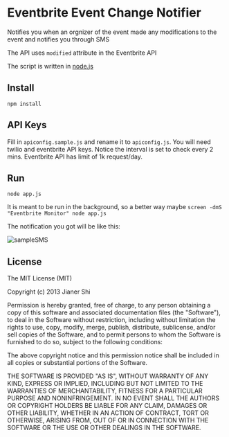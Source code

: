 Eventbrite Event Change Notifier
======================
Notifies you when an orgnizer of the event made any modifications to the event and notifies you through SMS

The API uses ```modified``` attribute in the Eventbrite API

The script is written in [node.js](http://nodejs.org/)

## Install
```npm install```
## API Keys
Fill in ```apiconfig.sample.js``` and rename it to ```apiconfig.js```. You will need twilio and eventbrite API keys. Notice the interval is set to check every 2 mins. Eventbrite API has limit of 1k request/day.

## Run
```node app.js```

It is meant to be run in the background, so a better way maybe
```screen -dmS "Eventbrite Monitor" node app.js```

The notification you got will be like this:

![sampleSMS](https://raw.github.com/paulshi/EventbriteEventChangeNotifier/master/smsSample.png)

## License

The MIT License (MIT)

Copyright (c) 2013 Jianer Shi

Permission is hereby granted, free of charge, to any person obtaining a copy
of this software and associated documentation files (the "Software"), to deal
in the Software without restriction, including without limitation the rights
to use, copy, modify, merge, publish, distribute, sublicense, and/or sell
copies of the Software, and to permit persons to whom the Software is
furnished to do so, subject to the following conditions:

The above copyright notice and this permission notice shall be included in
all copies or substantial portions of the Software.

THE SOFTWARE IS PROVIDED "AS IS", WITHOUT WARRANTY OF ANY KIND, EXPRESS OR
IMPLIED, INCLUDING BUT NOT LIMITED TO THE WARRANTIES OF MERCHANTABILITY,
FITNESS FOR A PARTICULAR PURPOSE AND NONINFRINGEMENT. IN NO EVENT SHALL THE
AUTHORS OR COPYRIGHT HOLDERS BE LIABLE FOR ANY CLAIM, DAMAGES OR OTHER
LIABILITY, WHETHER IN AN ACTION OF CONTRACT, TORT OR OTHERWISE, ARISING FROM,
OUT OF OR IN CONNECTION WITH THE SOFTWARE OR THE USE OR OTHER DEALINGS IN
THE SOFTWARE.